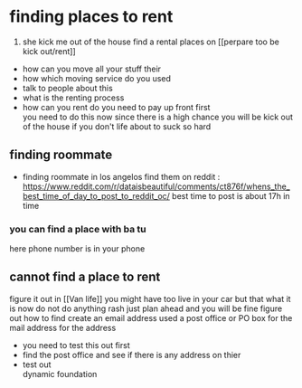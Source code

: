 
#  finding places to rent 

1.  she kick me out of the house 
find a rental  places  on [[perpare too be kick out/rent]] 
- how can you move all your stuff their 
- how which moving service do you used 
- talk to people about this
- what is the renting process  
- how can you rent do you need to pay up front first  
you need to do this now since there is a high chance you will be kick out of the house if you don't  life about to suck so hard



## finding roommate 
- finding roommate in los angelos 
find them on reddit : 
https://www.reddit.com/r/dataisbeautiful/comments/ct876f/whens_the_best_time_of_day_to_post_to_reddit_oc/
best time to post is about 17h in time 
###  you can find a place with ba tu 
here phone number is  in your phone 
##  cannot find a place to rent 


figure  it out in  [[Van life]] 
you might have too live in your car  but that what it is  now do not do anything  rash  just plan ahead and you will be fine 
figure out how to find create an email address used  a post office or PO box for the mail address  for the address
- you need to test this out first  
- find the post office  and see if there is any address  on thier 
- test out  
dynamic foundation 

